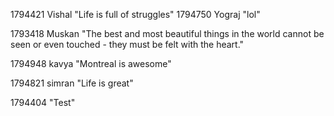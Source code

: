 1794421  Vishal "Life is full of struggles"
1794750 Yograj "lol"

1793418 Muskan "The best and most beautiful things in the world cannot be seen or even touched - they must be felt with the heart."


1794948  kavya "Montreal is awesome"




1794821  simran "Life is great"



1794404 "Test"


